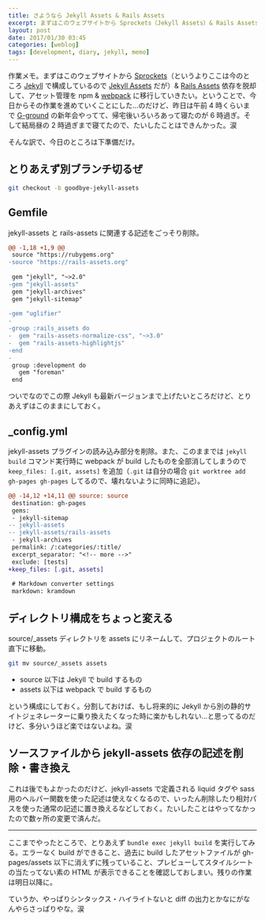 ```yaml
---
title: さようなら Jekyll Assets & Rails Assets
excerpt: まずはこのウェブサイトから Sprockets（Jekyll Assets）& Rails Assets 依存を脱却しようと、今日からその作業を進めていくことにした。訳あってたいした作業はできなかったので、とりあえずは下準備だけ。残りは明日以降に。
layout: post
date: 2017/01/30 03:45
categories: [weblog]
tags: [development, diary, jekyll, memo]
---
```


作業メモ。まずはこのウェブサイトから [Sprockets][sprockets]（というよりここは今のところ [Jekyll][jekyll] で構成しているので [Jekyll Assets][jekyll-assets] だが）& [Rails Assets][rails-assets] 依存を脱却して、アセット管理を npm & [webpack][] に移行していきたい。ということで、今日からその作業を進めていくことにした…のだけど、昨日は午前 4 時くらいまで [G-ground][gground] の新年会やってて、帰宅後いろいろあって寝たのが 6 時過ぎ。そして結局昼の 2 時過ぎまで寝てたので、たいしたことはできんかった。涙

そんな訳で、今日のところは下準備だけ。


## とりあえず別ブランチ切るぜ

```bash
git checkout -b goodbye-jekyll-assets
```


## Gemfile

jekyll-assets と rails-assets に関連する記述をごっそり削除。

```diff
@@ -1,18 +1,9 @@
 source "https://rubygems.org"
-source "https://rails-assets.org"
 
 gem "jekyll", "~>2.0"
-gem "jekyll-assets"
 gem "jekyll-archives"
 gem "jekyll-sitemap"
 
-gem "uglifier"
-
-group :rails_assets do
-  gem "rails-assets-normalize-css", "~>3.0"
-  gem "rails-assets-highlightjs"
-end
-
 group :development do
   gem "foreman"
 end
```

ついでなのでこの際 Jekyll も最新バージョンまで上げたいところだけど、とりあえずはこのままにしておく。


## _config.yml

jekyll-assets プラグインの読み込み部分を削除。また、このままでは `jekyll build` コマンド実行時に webpack が build したものを全部消してしまうので `keep_files: [.git, assets]` を追加（`.git` は自分の場合 `git worktree add gh-pages gh-pages` してるので、壊れないように同時に追記）。

```diff
@@ -14,12 +14,11 @@ source: source
 destination: gh-pages
 gems:
 - jekyll-sitemap
-- jekyll-assets
-- jekyll-assets/rails-assets
 - jekyll-archives
 permalink: /:categories/:title/
 excerpt_separator: "<!-- more -->"
 exclude: [tests]
+keep_files: [.git, assets]
 
 # Markdown converter settings
 markdown: kramdown
```


## ディレクトリ構成をちょっと変える

source/_assets ディレクトリを assets にリネームして、プロジェクトのルート直下に移動。

```bash
git mv source/_assets assets
```

- source 以下は Jekyll で build するもの
- assets 以下は webpack で build するもの

という構成にしておく。分割しておけば、もし将来的に Jekyll から別の静的サイトジェネレーターに乗り換えたくなった時に楽かもしれない…と思ってるのだけど、多分いうほど楽ではないよね。涙


## ソースファイルから jekyll-assets 依存の記述を削除・書き換え

これは後でもよかったのだけど、jekyll-assets で定義される liquid タグや sass 用のヘルパー関数を使った記述は使えなくなるので、いったん削除したり相対パスを使った通常の記述に置き換えるなどしておく。たいしたことはやってなかったので数ヶ所の変更で済んだ。

- - - - - 

ここまでやったところで、とりあえず `bundle exec jekyll build` を実行してみる。エラーなく build ができること、過去に build したアセットファイルが gh-pages/assets 以下に消えずに残っていること、プレビューしてスタイルシートの当たってない素の HTML が表示できることを確認しておしまい。残りの作業は明日以降に。

ていうか、やっぱりシンタックス・ハイライトないと diff の出力とかなにがなんやらさっぱりやな。涙


[sprockets]: https://github.com/rails/sprockets
[jekyll]: https://jekyllrb.com/
[jekyll-assets]: https://github.com/jekyll/jekyll-assets
[rails-assets]: https://rails-assets.org/
[webpack]: https://webpack.js.org/
[gground]: http://www.g-ground.com/